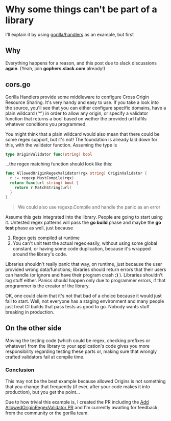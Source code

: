 # Why some things can't be part of a library
I'll explain it by using [gorilla/handlers](https://github.com/gorilla/handlers) as an example, but first

## Why
Everything happens for a reason, and this post due to slack discussions __again__. (Yeah, join **gophers.slack.com** already!)

## cors.go
Gorilla Handlers provide some middleware to configure Cross Origin Resource Sharing. It's very handy and easy to use. If you take a look into the source, you'll see that you can either configure specific domains, have a plain wildcard ('*') in order to allow any origin, or specify a validator function that returns a bool based on wether the provided url fulfils whatever conditions you programmed.

You might think that a plain wildcard would also mean that there could be some regex support, but it's not! The foundation is already laid down for this, with the validator function. Assuming the type is
```go
type OriginValidator func(string) bool
```
...the regex matching function should look like this:
```go
func AllowedOriginRegexValidator(rgx string) OriginValidator {
  r := regexp.MustCompile(rgx)
  return func(url string) bool {
    return r.MatchString(url)
  }
}
```
> We could also use regexp.Compile and handle the panic as an error

Assume this gets integrated into the library. People are going to start using it. Untested regex patterns will pass the **go build** phase and maybe the **go test** phase as well, just because 

1. Regex gets compiled at runtime
2. You can't unit test the actual regex easily, without using some global constant, or having some code duplication, because it's wrapped around the library's code.

Libraries shouldn't really panic that way, on runtime, just because the user provided wrong data/functions; libraries should return errors that their users can handle (or ignore and have their program crash __:)__ ). Libraries shouldn't log stuff either. Panics should happen only due to programmer errors, if that programmer is the creator of the library.

OK, one could claim that it's not that bad of a choice because it would just fail to start. Well, not everyone has a staging environment and many people just treat CI builds that pass tests as good to go. Nobody wants stuff breaking in production.

## On the other side
Moving the testing code (which could be regex, checking prefixes or whatever) from the library to your application's code gives you more responsibility regarding testing these parts or, making sure that wrongly crafted validators fail at compile time.

### Conclusion
This may not be the best example because allowed Origins is not something that you change that frequently (if ever, after your code makes it into production), but you get the point...

Due to how trivial this example is, I created the PR including the [Add AllowedOriginRegexValidator PR](https://github.com/gorilla/handlers/pull/109) and I'm currently awaiting for feedback, from the community or the gorilla team.
